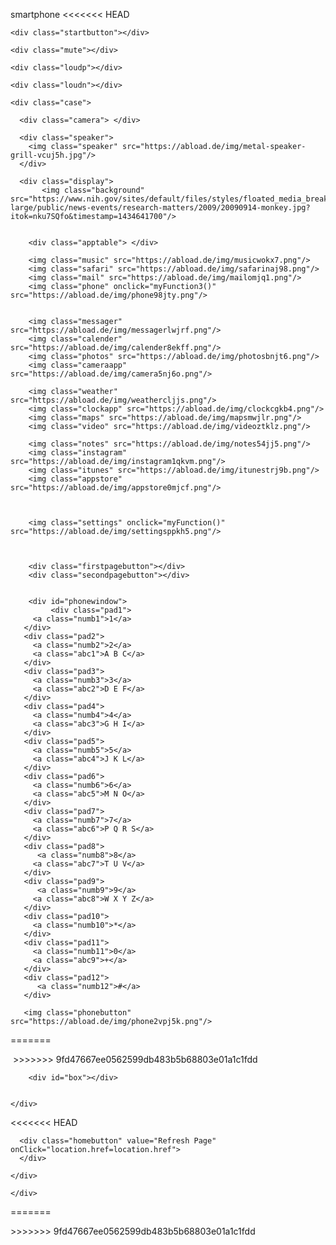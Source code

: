 smartphone
<<<<<<< HEAD
<div class="smartphone">
  
    <div class="startbutton"></div>
    
    <div class="mute"></div>
    
    <div class="loudp"></div>
    
    <div class="loudn"></div>
    
    <div class="case">
      
      <div class="camera"> </div>
      
      <div class="speaker">
        <img class="speaker" src="https://abload.de/img/metal-speaker-grill-vcuj5h.jpg"/>
      </div>
      
      <div class="display">
           <img class="background" src="https://www.nih.gov/sites/default/files/styles/floated_media_breakpoint-large/public/news-events/research-matters/2009/20090914-monkey.jpg?itok=nku7SQfo&timestamp=1434641700"/> 
    
        
        <div class="apptable"> </div>
        
        <img class="music" src="https://abload.de/img/musicwokx7.png"/>
        <img class="safari" src="https://abload.de/img/safarinaj98.png"/>
        <img class="mail" src="https://abload.de/img/mailomjq1.png"/>
        <img class="phone" onclick="myFunction3()" src="https://abload.de/img/phone98jty.png"/>
        
        
        <img class="messager" src="https://abload.de/img/messagerlwjrf.png"/> 
        <img class="calender" src="https://abload.de/img/calender8ekff.png"/>
        <img class="photos" src="https://abload.de/img/photosbnjt6.png"/>
        <img class="cameraapp" src="https://abload.de/img/camera5nj6o.png"/>
        
        <img class="weather" src="https://abload.de/img/weathercljjs.png"/>
        <img class="clockapp" src="https://abload.de/img/clockcgkb4.png"/>
        <img class="maps" src="https://abload.de/img/mapsmwjlr.png"/>
        <img class="video" src="https://abload.de/img/videoztklz.png"/>
        
        <img class="notes" src="https://abload.de/img/notes54jj5.png"/>
        <img class="instagram" src="https://abload.de/img/instagram1qkvm.png"/>
        <img class="itunes" src="https://abload.de/img/itunestrj9b.png"/>
        <img class="appstore" src="https://abload.de/img/appstore0mjcf.png"/>
          
        
       
        <img class="settings" onclick="myFunction()" src="https://abload.de/img/settingsppkh5.png"/>
        
      
        
        <div class="firstpagebutton"></div>
        <div class="secondpagebutton"></div>
        
        
        <div id="phonewindow">
             <div class="pad1">
         <a class="numb1">1</a>
       </div>
       <div class="pad2">
         <a class="numb2">2</a>
         <a class="abc1">A B C</a>
       </div>
       <div class="pad3">
         <a class="numb3">3</a>
         <a class="abc2">D E F</a>
       </div>
       <div class="pad4">
         <a class="numb4">4</a>
         <a class="abc3">G H I</a>
       </div>
       <div class="pad5">
         <a class="numb5">5</a>
         <a class="abc4">J K L</a>
       </div>
       <div class="pad6">
         <a class="numb6">6</a>
         <a class="abc5">M N O</a>
       </div>
       <div class="pad7">
         <a class="numb7">7</a>
         <a class="abc6">P Q R S</a>
       </div>
       <div class="pad8">
          <a class="numb8">8</a>
         <a class="abc7">T U V</a>
       </div>
       <div class="pad9">
          <a class="numb9">9</a>
         <a class="abc8">W X Y Z</a>
       </div>
       <div class="pad10">
         <a class="numb10">*</a>
       </div>
       <div class="pad11">
         <a class="numb11">0</a>
         <a class="abc9">+</a>
       </div>
       <div class="pad12">
          <a class="numb12">#</a>
       </div>
      
       <img class="phonebutton" src="https://abload.de/img/phone2vpj5k.png"/>
=======
<div class="mobile">
    <div class="phone">
       <div class="phone-mirror">
           <div class="topWrapper">
               <div class="camera"></div>
               <div class="line-rec"></div>
           </div>
           <img src="" alt="" >
>>>>>>> 9fd47667ee0562599db483b5b68803e01a1c1fdd
        </div>
        
        <div id="box"></div>
        
        
    </div>
<<<<<<< HEAD
      
      <div class="homebutton" value="Refresh Page" onClick="location.href=location.href">
      </div>
      
    </div>
    
    </div>
    
=======
  </div>
>>>>>>> 9fd47667ee0562599db483b5b68803e01a1c1fdd
